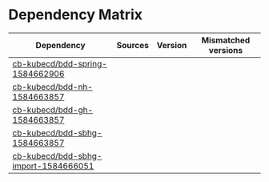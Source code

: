 # Dependency Matrix

Dependency | Sources | Version | Mismatched versions
---------- | ------- | ------- | -------------------
[cb-kubecd/bdd-spring-1584662906](https://github.com/cb-kubecd/bdd-spring-1584662906.git) |  | []() | 
[cb-kubecd/bdd-nh-1584663857](https://github.com/cb-kubecd/bdd-nh-1584663857.git) |  | []() | 
[cb-kubecd/bdd-gh-1584663857](https://github.com/cb-kubecd/bdd-gh-1584663857.git) |  | []() | 
[cb-kubecd/bdd-sbhg-1584663857](https://github.com/cb-kubecd/bdd-sbhg-1584663857.git) |  | []() | 
[cb-kubecd/bdd-sbhg-import-1584666051](https://github.com/cb-kubecd/bdd-sbhg-import-1584666051.git) |  | []() | 
